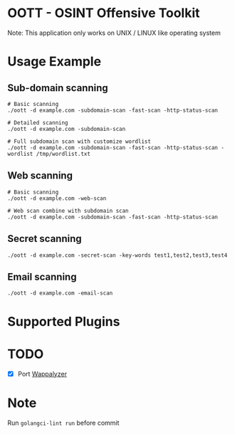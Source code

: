# OOTT - OSINT Offensive Toolkit
Note: This application only works on UNIX / LINUX like operating system

# Usage Example
## Sub-domain scanning
```
# Basic scanning
./oott -d example.com -subdomain-scan -fast-scan -http-status-scan

# Detailed scanning
./oott -d example.com -subdomain-scan

# Full subdomain scan with customize wordlist
./oott -d example.com -subdomain-scan -fast-scan -http-status-scan -wordlist /tmp/wordlist.txt
```

## Web scanning
```
# Basic scanning
./oott -d example.com -web-scan

# Web scan combine with subdomain scan
./oott -d example.com -subdomain-scan -fast-scan -http-status-scan
```

## Secret scanning
```
./oott -d example.com -secret-scan -key-words test1,test2,test3,test4
```

## Email scanning
```
./oott -d example.com -email-scan
```

# Supported Plugins


# TODO
- [x] Port [Wappalyzer](https://github.com/wappalyzer/wappalyzer)

# Note
Run `golangci-lint run` before commit
